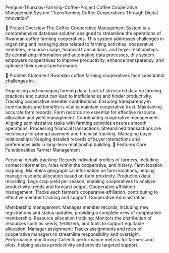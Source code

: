 Penguin-Thursday-Farming-Coffee-Project
Coffee Cooperative Management System
"Transforming Coffee Cooperatives Through Digital Innovation"

📝 Project Overview
The Coffee Cooperative Management System is a comprehensive database solution designed to streamline the operations of Rwandan coffee farming cooperatives. This system addresses challenges in organizing and managing data related to farming activities, cooperative members, resource usage, financial transactions, and buyer relationships. By centralizing information and automating data processes, this system empowers cooperatives to improve productivity, enhance transparency, and optimize their overall performance.

🎯 Problem Statement
Rwandan coffee farming cooperatives face substantial challenges in:

Organizing and managing farming data: Lack of structured data on farming practices and output can lead to inefficiencies and hinder productivity.
Tracking cooperative member contributions: Ensuring transparency in contributions and benefits is vital to maintain cooperative trust.
Maintaining accurate farm records: Farm records are essential for effective resource allocation and yield management.
Coordinating cooperative management: Aligning administrative tasks with farming activities ensures smooth operations.
Processing financial transactions: Streamlined transactions are necessary for prompt payment and financial tracking.
Managing buyer relationships: Keeping detailed records of buyer interactions and preferences aids in long-term relationship building.
🎁 Features
Core Functionalities
Farmer Management

Personal details tracking: Records individual profiles of farmers, including contact information, roles within the cooperative, and history.
Farm location mapping: Maintains geographical information on farm locations, helping manage resource allocation based on farm proximity.
Production data recording: Logs crop yield per season, enabling cooperatives to analyze productivity trends and forecast output.
Cooperative affiliation management: Tracks each farmer’s cooperative affiliation, contributing to effective member tracking and support.
Cooperative Administration

Membership management: Manages member records, including new registrations and status updates, providing a complete view of cooperative membership.
Resource allocation tracking: Monitors the distribution of resources such as seeds, fertilizers, and tools to support equitable allocation.
Manager assignment: Tracks assignments and roles of cooperative managers to streamline responsibility and oversight.
Performance monitoring: Collects performance metrics for farmers and plots, helping assess productivity and provide targeted support.
